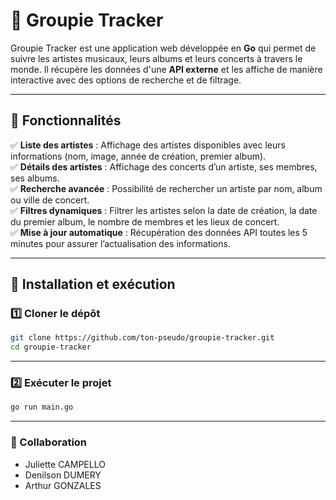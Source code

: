 # 🎵 Groupie Tracker

Groupie Tracker est une application web développée en **Go** qui permet de suivre les artistes musicaux, leurs albums et leurs concerts à travers le monde. Il récupère les données d'une **API externe** et les affiche de manière interactive avec des options de recherche et de filtrage.

---

## 🌟 Fonctionnalités

✅ **Liste des artistes** : Affichage des artistes disponibles avec leurs informations (nom, image, année de création, premier album).  
✅ **Détails des artistes** : Affichage des concerts d’un artiste, ses membres, ses albums.  
✅ **Recherche avancée** : Possibilité de rechercher un artiste par nom, album ou ville de concert.  
✅ **Filtres dynamiques** : Filtrer les artistes selon la date de création, la date du premier album, le nombre de membres et les lieux de concert.  
✅ **Mise à jour automatique** : Récupération des données API toutes les 5 minutes pour assurer l’actualisation des informations.  

---

## 🚀 Installation et exécution

### 1️⃣ **Cloner le dépôt**
```bash
git clone https://github.com/ton-pseudo/groupie-tracker.git
cd groupie-tracker
```

---

### 2️⃣ **Exécuter le projet**
```bash
go run main.go
```

---

### 📜 Collaboration

- Juliette CAMPELLO
- Denilson DUMERY
- Arthur GONZALES
